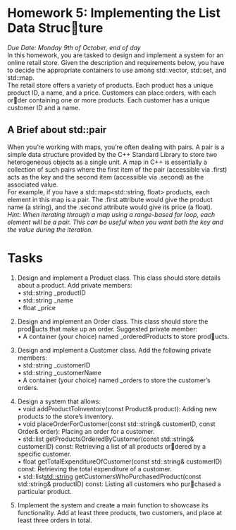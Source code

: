 # Homework 5: Implementing the List Data Structure<br>
*Due Date: Monday 9th of October, end of day*<br>
In this homework, you are tasked to design and implement a system for an online retail store. Given the description and requirements below, you have to decide the appropriate containers to use among std::vector, std::set, and std::map.<br>
The retail store offers a variety of products. Each product has a unique product ID, a name, and a price. Customers can place orders, with each order containing one or more products. Each customer has a unique customer ID and a name.<br>
## A Brief about std::pair
When you’re working with maps, you’re often dealing with pairs. A pair is a simple data structure provided by the C++ Standard Library to store two heterogeneous objects as a single unit. A map in C++ is essentially a collection of such pairs where the first item of the pair (accessible via .first) acts as the key and the second item (accessible via .second) as the associated value.<br>
For example, if you have a std::map<std::string, float> products, each element in this map is a pair. The .first attribute would give the product name (a string), and the .second attribute would give its price (a float).<br>
*Hint: When iterating through a map using a range-based for loop, each element will be a pair. This can be useful when you want both the key and the value during the iteration.*<br>
# Tasks<br>

1. Design and implement a Product class. This class should store details about a product. Add private members:<br>
• std::string _productID<br>
• std::string _name<br>
• float _price<br>

2. Design and implement an Order class. This class should store the products that make up an order. Suggested private member:<br>
• A container (your choice) named _orderedProducts to store products.<br>

3. Design and implement a Customer class. Add the following private members:<br>
• std::string _customerID<br>
• std::string _customerName<br>
• A container (your choice) named _orders to store the customer’s orders.<br>

4. Design a system that allows:<br>
• void addProductToInventory(const Product& product): Adding new products to the store’s inventory.<br>
• void placeOrderForCustomer(const std::string& customerID, const Order& order): Placing an order for a customer.<br>
• std::list<Product> getProductsOrderedByCustomer(const std::string& customerID) const: Retrieving a list of all products ordered by a specific customer.<br>
• float getTotalExpenditureOfCustomer(const std::string& customerID) const: Retrieving the total expenditure of a customer.<br>
• std::list<std::string> getCustomersWhoPurchasedProduct(const std::string& productID) const: Listing all customers who purchased a particular product.<br>

5. Implement the system and create a main function to showcase its functionality. Add at least three products, two customers, and place at least three orders in total.<br>
